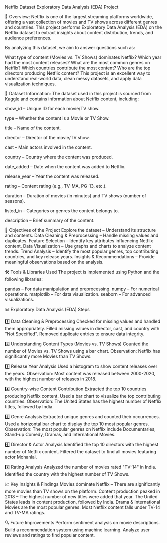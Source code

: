 Netflix Dataset Exploratory Data Analysis (EDA) Project

📌 Overview:
Netflix is one of the largest streaming platforms worldwide, offering a vast collection of movies and TV shows across different genres and countries.
This project performs Exploratory Data Analysis (EDA) on the Netflix dataset to extract insights about content distribution, trends, and audience preferences.


By analyzing this dataset, we aim to answer questions such as:

What type of content (Movies vs. TV Shows) dominates Netflix?
Which year had the most content releases?
What are the most common genres on Netflix?
Which countries contribute the most content?
Who are the top directors producing Netflix content?
This project is an excellent way to understand real-world data, clean messy datasets, and apply data visualization techniques.


📂 Dataset Information:
The dataset used in this project is sourced from Kaggle and contains information about Netflix content, including:

show_id – Unique ID for each movie/TV show.

type – Whether the content is a Movie or TV Show.

title – Name of the content.

director – Director of the movie/TV show.

cast – Main actors involved in the content.

country – Country where the content was produced.

date_added – Date when the content was added to Netflix.

release_year – Year the content was released.

rating – Content rating (e.g., TV-MA, PG-13, etc.).

duration – Duration of movies (in minutes) and TV shows (number of seasons).

listed_in – Categories or genres the content belongs to.

description – Brief summary of the content.


🎯 Objectives of the Project
Explore the dataset – Understand its structure and contents.
Data Cleaning & Preprocessing – Handle missing values and duplicates.
Feature Selection – Identify key attributes influencing Netflix content.
Data Visualization – Use graphs and charts to analyze content trends.
Trend Analysis – Identify the most popular genres, top contributing countries, and key release years.
Insights & Recommendations – Provide meaningful observations based on the analysis.


🛠️ Tools & Libraries Used
The project is implemented using Python and the following libraries:

pandas – For data manipulation and preprocessing.
numpy – For numerical operations.
matplotlib – For data visualization.
seaborn – For advanced visualizations.


📊 Exploratory Data Analysis (EDA) Steps

1️⃣ Data Cleaning & Preprocessing
Checked for missing values and handled them appropriately.
Filled missing values in director, cast, and country with "Not Specified".
Removed duplicate entries to ensure data integrity.

2️⃣ Understanding Content Types (Movies vs. TV Shows)
Counted the number of Movies vs. TV Shows using a bar chart.
Observation: Netflix has significantly more Movies than TV Shows.

3️⃣ Release Year Analysis
Used a histogram to show content releases over the years.
Observation: Most content was released between 2000-2020, with the highest number of releases in 2018.

4️⃣ Country-wise Content Contribution
Extracted the top 10 countries producing Netflix content.
Used a bar chart to visualize the top contributing countries.
Observation: The United States has the highest number of Netflix titles, followed by India.

5️⃣ Genre Analysis
Extracted unique genres and counted their occurrences.
Used a horizontal bar chart to display the top 10 most popular genres.
Observation: The most popular genres on Netflix include Documentaries, Stand-up Comedy, Dramas, and International Movies.

6️⃣ Director & Actor Analysis
Identified the top 10 directors with the highest number of Netflix content.
Filtered the dataset to find all movies featuring actor Mohanlal.

7️⃣ Rating Analysis
Analyzed the number of movies rated "TV-14" in India.
Identified the country with the highest number of TV Shows.

📈 Key Insights & Findings
Movies dominate Netflix – There are significantly more movies than TV shows on the platform.
Content production peaked in 2018 – The highest number of new titles were added that year.
The United States leads in content production, followed by India.
Drama & International Movies are the most popular genres.
Most Netflix content falls under TV-14 and TV-MA ratings.

🔍 Future Improvements
Perform sentiment analysis on movie descriptions.
Build a recommendation system using machine learning.
Analyze user reviews and ratings to find popular content.
